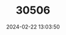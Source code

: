 ---
title: "30506"
category: "Grisollea thomassetii"
draft: false
date: 2024-02-22 13:03:50
languages:
  Creoles and pidgins, French-based (Other): ["Bwa Mare, Bwa Gro La Po"]
---